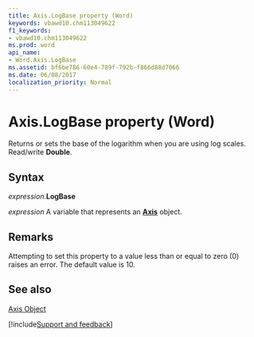 ```yaml
---
title: Axis.LogBase property (Word)
keywords: vbawd10.chm113049622
f1_keywords:
- vbawd10.chm113049622
ms.prod: word
api_name:
- Word.Axis.LogBase
ms.assetid: bf6be786-60e4-789f-792b-f866d88d7066
ms.date: 06/08/2017
localization_priority: Normal
---
```



# Axis.LogBase property (Word)

Returns or sets the base of the logarithm when you are using log scales. Read/write  **Double**.


## Syntax

_expression_.**LogBase**

_expression_ A variable that represents an **[Axis](Word.Axis.md)** object.


## Remarks

Attempting to set this property to a value less than or equal to zero (0) raises an error. The default value is 10.


## See also


[Axis Object](Word.Axis.md)

[!include[Support and feedback](~/includes/feedback-boilerplate.md)]